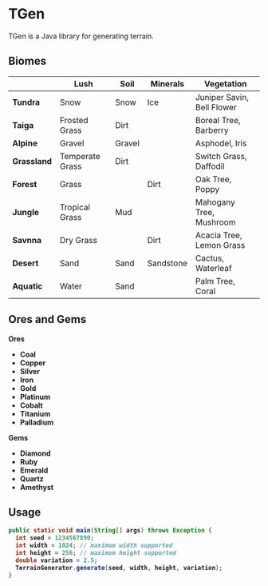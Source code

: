 # TGen
TGen is a Java library for generating terrain.

## Biomes
|  | Lush | Soil | Minerals | Vegetation |
|-----|-----|-----|-----|-----|
| <b>Tundra<b> | Snow | Snow | Ice | Juniper Savin, Bell Flower |
| <b>Taiga<b> | Frosted Grass | Dirt |  | Boreal Tree, Barberry |
| <b>Alpine<b> | Gravel | Gravel |  | Asphodel, Iris |
| <b>Grassland<b> | Temperate Grass | Dirt |  | Switch Grass, Daffodil |
| <b>Forest<b> | Grass |  | Dirt | Oak Tree, Poppy |
| <b>Jungle<b> | Tropical Grass | Mud |  | Mahogany Tree, Mushroom |
| <b>Savnna<b> | Dry Grass |  | Dirt | Acacia Tree, Lemon Grass |
| <b>Desert<b> | Sand | Sand | Sandstone | Cactus, Waterleaf |
| <b>Aquatic<b> | Water | Sand |  | Palm Tree, Coral |

## Ores and Gems
 <b>Ores<b>
- Coal
- Copper
- Silver
- Iron
- Gold
- Platinum
- Cobalt
- Titanium
- Palladium

<b>Gems<b>
- Diamond
- Ruby
- Emerald
- Quartz
- Amethyst

## Usage
```java
public static void main(String[] args) throws Exception {
  int seed = 1234567890;
  int width = 1024; // maximum width supported
  int height = 256; // maximum height supported
  double variation = 2.5;
  TerrainGenerator.generate(seed, width, height, variation);
}
```
